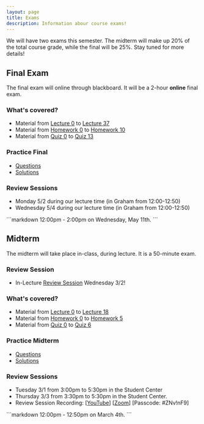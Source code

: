 ```yaml
---
layout: page
title: Exams
description: Information abour course exams!
---
```


We will have two exams this semester. The midterm will make up 20% of the total course grade, while the final will be 25%. Stay tuned for more details!

<div class="code-example" markdown="1">

## Final Exam

The final exam will online through blackboard. It will be a 2-hour **online** final exam.

### What's covered?
- Material from [Lecture 0](/lectures/#why-are-we-here) to [Lecture 37](/lectures/#p-vs-np)
- Material from [Homework 0](/homework/#hw0) to [Homework 10](/homework/#hw10)
- Material from [Quiz 0](/announcements/#quiz-0) to [Quiz 13](/announcements/#quiz-13)


### Practice Final
- [Questions](/assets/final/practice_final.pdf)
- [Solutions](/assets/final/practice_final_solutions.pdf)


### Review Sessions
- Monday 5/2 during our lecture time (in Graham from 12:00-12:50)
- Wednesday 5/4 during our lecture time (in Graham from 12:00-12:50)

</div>
```markdown
12:00pm - 2:00pm on Wednesday, May 11th.
```

<div class="code-example" markdown="1">

## Midterm

The midterm will take place in-class, during lecture. It is a 50-minute exam.

### Review Session
- In-Lecture [Review Session](/lectures/#midterm-review) Wednesday 3/2!

### What's covered?
- Material from [Lecture 0](/lectures/#why-are-we-here) to [Lecture 18](/lectures/#strongly-connected-components)
- Material from [Homework 0](/homework/#hw0) to [Homework 5](/homework/#hw5)
- Material from [Quiz 0](/announcements/#quiz-0) to [Quiz 6](/announcements/#quiz-6)

### Practice Midterm
- [Questions](/assets/midterm/practice_midterm.pdf)
- [Solutions](/assets/midterm/practice_midterm_solutions.pdf)

### Review Sessions

- Tuesday 3/1 from 3:00pm to 5:30pm in the Student Center
- Thursday 3/3 from 3:30pm to 5:30pm in the Student Center.
- Review Session Recording: [[YouTube](https://youtu.be/zOWaVtb2ax0)] [[Zoom](https://ncat.zoom.us/rec/share/sOy4_GO1nd56VpmLIwzoQ_s34fBMp_zTXPymAW8M24LJOObIOsSSQ7eQCx80Zg_h.r4693KORbplWPYJy?startTime=1646340124000)] [Passcode: #ZNv!nF9]


</div>
```markdown
12:00pm - 12:50pm on March 4th.
```